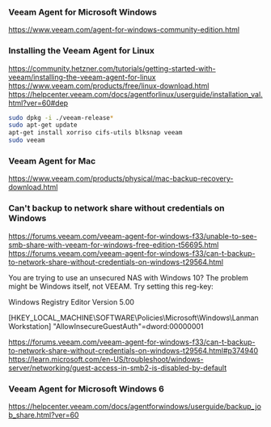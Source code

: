 ### Veeam Agent for Microsoft Windows
https://www.veeam.com/agent-for-windows-community-edition.html

### Installing the Veeam Agent for Linux
https://community.hetzner.com/tutorials/getting-started-with-veeam/installing-the-veeam-agent-for-linux
https://www.veeam.com/products/free/linux-download.html
https://helpcenter.veeam.com/docs/agentforlinux/userguide/installation_val.html?ver=60#dep

```bash
sudo dpkg -i ./veeam-release*
sudo apt-get update
apt-get install xorriso cifs-utils blksnap veeam
sudo veeam
```

### Veeam Agent for Mac
https://www.veeam.com/products/physical/mac-backup-recovery-download.html

### Can't backup to network share without credentials on Windows
https://forums.veeam.com/veeam-agent-for-windows-f33/unable-to-see-smb-share-with-veeam-for-windows-free-edition-t56695.html
https://forums.veeam.com/veeam-agent-for-windows-f33/can-t-backup-to-network-share-without-credentials-on-windows-t29564.html

You are trying to use an unsecured NAS with Windows 10? The problem might be Windows itself, not VEEAM.
Try setting this reg-key:

Windows Registry Editor Version 5.00

[HKEY_LOCAL_MACHINE\SOFTWARE\Policies\Microsoft\Windows\LanmanWorkstation]
"AllowInsecureGuestAuth"=dword:00000001

https://forums.veeam.com/veeam-agent-for-windows-f33/can-t-backup-to-network-share-without-credentials-on-windows-t29564.html#p374940
https://learn.microsoft.com/en-US/troubleshoot/windows-server/networking/guest-access-in-smb2-is-disabled-by-default

### Veeam Agent for Microsoft Windows 6
https://helpcenter.veeam.com/docs/agentforwindows/userguide/backup_job_share.html?ver=60

